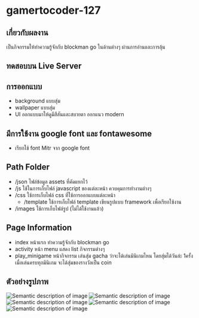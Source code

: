 # gamertocoder-127




## เกี่ยวกับผลงาน
เป็นกิจกรรมให้ทำความรู้จักกับ blockman go ในด้านต่างๆ ผ่านการอ่านและการลุ้น

## ทดสอบบน Live Server

## การออกแบบ
- background แบบสุ่ม
- wallpaper แบบสุ่ม
- UI ออกแบบมาให้ดูมีสีสันและสบายตา ออกแนว modern

## มีการใช้งาน google font และ fontawesome
- เรียกใช้ font Mitr จาก google font

## Path Folder
- /json ไฟล์ข้อมูล assets ที่คัดแยกไว้
- /js ใช้ในการเก็บไฟล์ javascript ของแต่ละหน้า ควบคุมการทำงานต่างๆ
- /css ใช้การเก็บไฟล์ css ที่ใช้การออกแบบแต่ละหน้า
    - /template ใช้การเก็บไฟล์ template เขียนรูปแบบ framework เพื่อเรียกใช้งาน
- /images ใช้การเก็บไฟล์รูป (ไม่ได้ใช้งานแล้ว)


## Page Information
- index หน้าแรก ทำความรู้จักกับ blockman go
- activity หน้า menu แสดง list กิจกรรมต่างๆ
- play_minigame หน้ากิจกรรม เล่นสุ่ม gacha ว่าจะได้เล่นมินิเกมไหน โดยสุ่มได้วันล่ะ 1ครั้ง เมื่อเล่นครบทุกมินิเกม จะได้สุ่มของรางวัลเป็น coin

## ตัวอย่างรูปภาพ
![Semantic description of image](https://i.imgur.com/f4snTPC.png "หน้าแรก")
![Semantic description of image](https://i.imgur.com/fGZ9moT.png "activity page")
![Semantic description of image](https://i.imgur.com/IdyZXee.png "activity page")
![Semantic description of image](https://i.imgur.com/RNiKzbi.png "play_minigame page")
![Semantic description of image](https://i.imgur.com/RfN9E3x.png "download page")